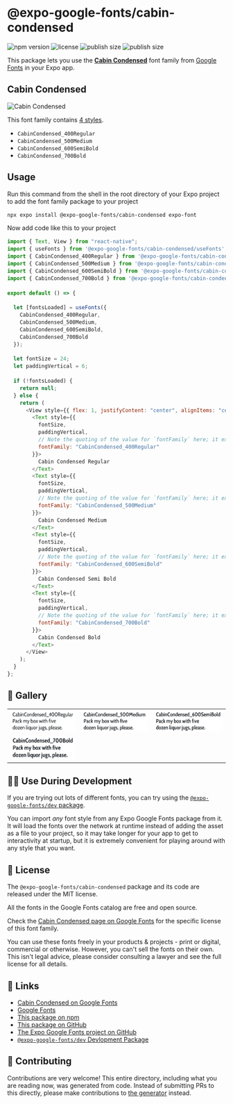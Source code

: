 # @expo-google-fonts/cabin-condensed

![npm version](https://flat.badgen.net/npm/v/@expo-google-fonts/cabin-condensed)
![license](https://flat.badgen.net/github/license/expo/google-fonts)
![publish size](https://flat.badgen.net/packagephobia/install/@expo-google-fonts/cabin-condensed)
![publish size](https://flat.badgen.net/packagephobia/publish/@expo-google-fonts/cabin-condensed)

This package lets you use the [**Cabin Condensed**](https://fonts.google.com/specimen/Cabin+Condensed) font family from [Google Fonts](https://fonts.google.com/) in your Expo app.

## Cabin Condensed

![Cabin Condensed](./font-family.png)

This font family contains [4 styles](#-gallery).

- `CabinCondensed_400Regular`
- `CabinCondensed_500Medium`
- `CabinCondensed_600SemiBold`
- `CabinCondensed_700Bold`

## Usage

Run this command from the shell in the root directory of your Expo project to add the font family package to your project

```sh
npx expo install @expo-google-fonts/cabin-condensed expo-font
```

Now add code like this to your project

```js
import { Text, View } from "react-native";
import { useFonts } from '@expo-google-fonts/cabin-condensed/useFonts';
import { CabinCondensed_400Regular } from '@expo-google-fonts/cabin-condensed/400Regular';
import { CabinCondensed_500Medium } from '@expo-google-fonts/cabin-condensed/500Medium';
import { CabinCondensed_600SemiBold } from '@expo-google-fonts/cabin-condensed/600SemiBold';
import { CabinCondensed_700Bold } from '@expo-google-fonts/cabin-condensed/700Bold';

export default () => {

  let [fontsLoaded] = useFonts({
    CabinCondensed_400Regular, 
    CabinCondensed_500Medium, 
    CabinCondensed_600SemiBold, 
    CabinCondensed_700Bold
  });

  let fontSize = 24;
  let paddingVertical = 6;

  if (!fontsLoaded) {
    return null;
  } else {
    return (
      <View style={{ flex: 1, justifyContent: "center", alignItems: "center" }}>
        <Text style={{
          fontSize,
          paddingVertical,
          // Note the quoting of the value for `fontFamily` here; it expects a string!
          fontFamily: "CabinCondensed_400Regular"
        }}>
          Cabin Condensed Regular
        </Text>
        <Text style={{
          fontSize,
          paddingVertical,
          // Note the quoting of the value for `fontFamily` here; it expects a string!
          fontFamily: "CabinCondensed_500Medium"
        }}>
          Cabin Condensed Medium
        </Text>
        <Text style={{
          fontSize,
          paddingVertical,
          // Note the quoting of the value for `fontFamily` here; it expects a string!
          fontFamily: "CabinCondensed_600SemiBold"
        }}>
          Cabin Condensed Semi Bold
        </Text>
        <Text style={{
          fontSize,
          paddingVertical,
          // Note the quoting of the value for `fontFamily` here; it expects a string!
          fontFamily: "CabinCondensed_700Bold"
        }}>
          Cabin Condensed Bold
        </Text>
      </View>
    );
  }
};
```

## 🔡 Gallery


||||
|-|-|-|
|![CabinCondensed_400Regular](./400Regular/CabinCondensed_400Regular.ttf.png)|![CabinCondensed_500Medium](./500Medium/CabinCondensed_500Medium.ttf.png)|![CabinCondensed_600SemiBold](./600SemiBold/CabinCondensed_600SemiBold.ttf.png)||
|![CabinCondensed_700Bold](./700Bold/CabinCondensed_700Bold.ttf.png)||||


## 👩‍💻 Use During Development

If you are trying out lots of different fonts, you can try using the [`@expo-google-fonts/dev` package](https://github.com/expo/google-fonts/tree/master/font-packages/dev#readme).

You can import _any_ font style from any Expo Google Fonts package from it. It will load the fonts over the network at runtime instead of adding the asset as a file to your project, so it may take longer for your app to get to interactivity at startup, but it is extremely convenient for playing around with any style that you want.


## 📖 License

The `@expo-google-fonts/cabin-condensed` package and its code are released under the MIT license.

All the fonts in the Google Fonts catalog are free and open source.

Check the [Cabin Condensed page on Google Fonts](https://fonts.google.com/specimen/Cabin+Condensed) for the specific license of this font family.

You can use these fonts freely in your products & projects - print or digital, commercial or otherwise. However, you can't sell the fonts on their own. This isn't legal advice, please consider consulting a lawyer and see the full license for all details.

## 🔗 Links

- [Cabin Condensed on Google Fonts](https://fonts.google.com/specimen/Cabin+Condensed)
- [Google Fonts](https://fonts.google.com/)
- [This package on npm](https://www.npmjs.com/package/@expo-google-fonts/cabin-condensed)
- [This package on GitHub](https://github.com/expo/google-fonts/tree/master/font-packages/cabin-condensed)
- [The Expo Google Fonts project on GitHub](https://github.com/expo/google-fonts)
- [`@expo-google-fonts/dev` Devlopment Package](https://github.com/expo/google-fonts/tree/master/font-packages/dev)

## 🤝 Contributing

Contributions are very welcome! This entire directory, including what you are reading now, was generated from code. Instead of submitting PRs to this directly, please make contributions to [the generator](https://github.com/expo/google-fonts/tree/master/packages/generator) instead.
